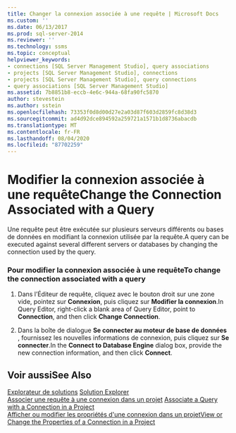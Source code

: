 ```yaml
---
title: Changer la connexion associée à une requête | Microsoft Docs
ms.custom: ''
ms.date: 06/13/2017
ms.prod: sql-server-2014
ms.reviewer: ''
ms.technology: ssms
ms.topic: conceptual
helpviewer_keywords:
- connections [SQL Server Management Studio], query associations
- projects [SQL Server Management Studio], connections
- projects [SQL Server Management Studio], query connections
- query associations [SQL Server Management Studio]
ms.assetid: 7b8851b8-eccb-4e6c-944a-68fa90fc5870
author: stevestein
ms.author: sstein
ms.openlocfilehash: 73353f0d8d00d27e2a03d87f603d2859fc8d38d3
ms.sourcegitcommit: ad4d92dce894592a259721a1571b1d8736abacdb
ms.translationtype: MT
ms.contentlocale: fr-FR
ms.lasthandoff: 08/04/2020
ms.locfileid: "87702259"
---
```

# <a name="change-the-connection-associated-with-a-query"></a><span data-ttu-id="b8e22-102">Modifier la connexion associée à une requête</span><span class="sxs-lookup"><span data-stu-id="b8e22-102">Change the Connection Associated with a Query</span></span>
  <span data-ttu-id="b8e22-103">Une requête peut être exécutée sur plusieurs serveurs différents ou bases de données en modifiant la connexion utilisée par la requête.</span><span class="sxs-lookup"><span data-stu-id="b8e22-103">A query can be executed against several different servers or databases by changing the connection used by the query.</span></span>  
  
### <a name="to-change-the-connection-associated-with-a-query"></a><span data-ttu-id="b8e22-104">Pour modifier la connexion associée à une requête</span><span class="sxs-lookup"><span data-stu-id="b8e22-104">To change the connection associated with a query</span></span>  
  
1.  <span data-ttu-id="b8e22-105">Dans l’Éditeur de requête, cliquez avec le bouton droit sur une zone vide, pointez sur **Connexion**, puis cliquez sur **Modifier la connexion**.</span><span class="sxs-lookup"><span data-stu-id="b8e22-105">In Query Editor, right-click a blank area of Query Editor, point to **Connection**, and then click **Change Connection**.</span></span>  
  
2.  <span data-ttu-id="b8e22-106">Dans la boîte de dialogue **Se connecter au moteur de base de données** , fournissez les nouvelles informations de connexion, puis cliquez sur **Se connecter**.</span><span class="sxs-lookup"><span data-stu-id="b8e22-106">In the **Connect to Database Engine** dialog box, provide the new connection information, and then click **Connect**.</span></span>  
  
## <a name="see-also"></a><span data-ttu-id="b8e22-107">Voir aussi</span><span class="sxs-lookup"><span data-stu-id="b8e22-107">See Also</span></span>  
 <span data-ttu-id="b8e22-108">[Explorateur de solutions](solution-explorer.md) </span><span class="sxs-lookup"><span data-stu-id="b8e22-108">[Solution Explorer](solution-explorer.md) </span></span>  
 <span data-ttu-id="b8e22-109">[Associer une requête à une connexion dans un projet](associate-a-query-with-a-connection-in-a-project.md) </span><span class="sxs-lookup"><span data-stu-id="b8e22-109">[Associate a Query with a Connection in a Project](associate-a-query-with-a-connection-in-a-project.md) </span></span>  
 [<span data-ttu-id="b8e22-110">Afficher ou modifier les propriétés d'une connexion dans un projet</span><span class="sxs-lookup"><span data-stu-id="b8e22-110">View or Change the Properties of a Connection in a Project</span></span>](view-or-change-the-properties-of-a-connection-in-a-project.md)  
  
  
